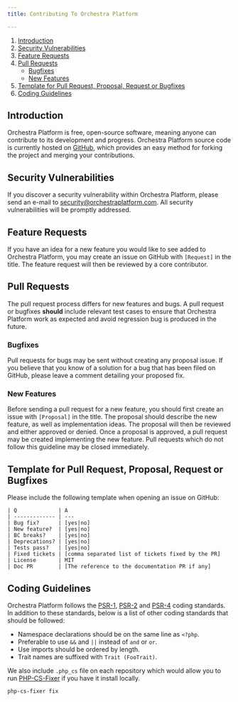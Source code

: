 ```yaml
---
title: Contributing To Orchestra Platform

---
```


1. [Introduction](#introduction)
2. [Security Vulnerabilities](#security-vulnerabilities)
3. [Feature Requests](#feature-requests)
4. [Pull Requests](#pull-requests)
    - [Bugfixes](#pr-for-bugfixes)
    - [New Features](#pr-for-new-features)
5. [Template for Pull Request, Proposal, Request or Bugfixes](#templates)
6. [Coding Guidelines](#coding-guidelines)

<a name="introduction"></a>
## Introduction

Orchestra Platform is free, open-source software, meaning anyone can contribute to its development and progress. Orchestra Platform source code is currently hosted on [GitHub](https://github.com), which provides an easy method for forking the project and merging your contributions.

<a name="security-vulnerabilities"></a>
## Security Vulnerabilities

If you discover a security vulnerability within Orchestra Platform, please send an e-mail to security@orchestraplatform.com. All security vulnerabilities will be promptly addressed.

<a name="feature-requests"></a>
## Feature Requests

If you have an idea for a new feature you would like to see added to Orchestra Platform, you may create an issue on GitHub with `[Request]` in the title. The feature request will then be reviewed by a core contributor.

<a name="pull-requests"></a>
## Pull Requests

The pull request process differs for new features and bugs. A pull request or bugfixes **should** include relevant test cases to ensure that Orchestra Platform work as expected and avoid regression bug is produced in the future.

<a name="pr-for-bugfixes"></a>
### Bugfixes

Pull requests for bugs may be sent without creating any proposal issue. If you believe that you know of a solution for a bug that has been filed on GitHub, please leave a comment detailing your proposed fix.

<a name="pr-for-new-features"></a>
### New Features

Before sending a pull request for a new feature, you should first create an issue with `[Proposal]` in the title. The proposal should describe the new feature, as well as implementation ideas. The proposal will then be reviewed and either approved or denied. Once a proposal is approved, a pull request may be created implementing the new feature. Pull requests which do not follow this guideline may be closed immediately.


<a name="templates"></a>
## Template for Pull Request, Proposal, Request or Bugfixes

Please include the following template when opening an issue on GitHub:

    | Q             | A
    | ------------- | ---
    | Bug fix?      | [yes|no]
    | New feature?  | [yes|no]
    | BC breaks?    | [yes|no]
    | Deprecations? | [yes|no]
    | Tests pass?   | [yes|no]
    | Fixed tickets | [comma separated list of tickets fixed by the PR]
    | License       | MIT
    | Doc PR        | [The reference to the documentation PR if any]

<a name="coding-guidelines"></a>
## Coding Guidelines

Orchestra Platform follows the [PSR-1](https://github.com/php-fig/fig-standards/blob/master/accepted/PSR-1-basic-coding-standard.md), [PSR-2](https://github.com/php-fig/fig-standards/blob/master/accepted/PSR-2-coding-style-guide.md) and [PSR-4](https://github.com/php-fig/fig-standards/blob/master/accepted/PSR-4-autoloader.md) coding standards. In addition to these standards, below is a list of other coding standards that should be followed:

* Namespace declarations should be on the same line as `<?php`.
* Preferable to use `&&` and `||` instead of `and` or `or`.
* Use imports should be ordered by length.
* Trait names are suffixed with `Trait (FooTrait)`.

We also include `.php_cs` file on each repository which would allow you to run [PHP-CS-Fixer](https://github.com/FriendsOfPHP/PHP-CS-Fixer) if you have it install locally.

    php-cs-fixer fix
